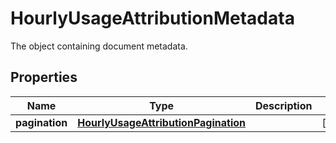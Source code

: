 # HourlyUsageAttributionMetadata

The object containing document metadata.

## Properties

| Name           | Type                                                                        | Description | Notes      |
| -------------- | --------------------------------------------------------------------------- | ----------- | ---------- |
| **pagination** | [**HourlyUsageAttributionPagination**](HourlyUsageAttributionPagination.md) |             | [optional] |
